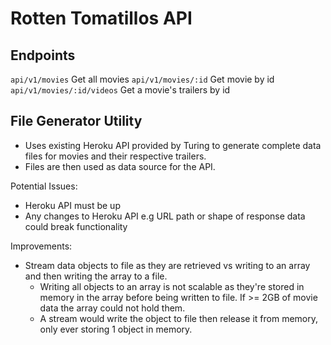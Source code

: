 # Rotten Tomatillos API
## Endpoints
`api/v1/movies`
Get all movies
`api/v1/movies/:id`
Get movie by id
`api/v1/movies/:id/videos`
Get a movie's trailers by id

## File Generator Utility
- Uses existing Heroku API provided by Turing to generate complete data files for movies and their respective trailers.
- Files are then used as data source for the API.

Potential Issues:
- Heroku API must be up
- Any changes to Heroku API e.g URL path or shape of response data could break functionality

Improvements:
- Stream data objects to file as they are retrieved vs writing to an array and then writing the array to a file.
    - Writing all objects to an array is not scalable as they're stored in memory in the array before being written to file. If >= 2GB of movie data the array could not hold them.
    - A stream would write the object to file then release it from memory, only ever storing 1 object in memory.